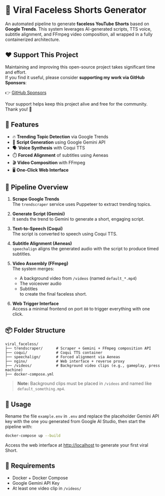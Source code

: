 # 🧠 Viral Faceless Shorts Generator

An automated pipeline to generate **faceless YouTube Shorts** based on **Google Trends**. This system leverages AI-generated scripts, TTS voice, subtitle alignment, and FFmpeg video composition, all wrapped in a fully containerized architecture.

## ❤️ Support This Project

Maintaining and improving this open-source project takes significant time and effort.  
If you find it useful, please consider **supporting my work via GitHub Sponsors**:

👉 [GitHub Sponsors](https://github.com/sponsors/Dark2C)

Your support helps keep this project alive and free for the community. Thank you! 🙌

## 🚀 Features

- 🔥 **Trending Topic Detection** via Google Trends
- 🤖 **Script Generation** using Google Gemini API
- 🗣️ **Voice Synthesis** with Coqui TTS
- ⏱️ **Forced Alignment** of subtitles using Aeneas
- 🎬 **Video Composition** with FFmpeg
- 🖥️ **One-Click Web Interface**

## 🧩 Pipeline Overview

1. **Scrape Google Trends**  
   The `trendscraper` service uses Puppeteer to extract trending topics.

2. **Generate Script (Gemini)**  
   It sends the trend to Gemini to generate a short, engaging script.

3. **Text-to-Speech (Coqui)**  
   The script is converted to speech using Coqui TTS.

4. **Subtitle Alignment (Aeneas)**  
   `speechalign` aligns the generated audio with the script to produce timed subtitles.

5. **Video Assembly (FFmpeg)**  
   The system merges:
   - A background video from `/videos` (named `default_*.mp4`)
   - The voiceover audio
   - Subtitles  
   to create the final faceless short.

6. **Web Trigger Interface**  
   Access a minimal frontend on port `80` to trigger everything with one click.

## 📦 Folder Structure

```
viral_faceless/
├── trendscraper/      # Scraper + Gemini + FFmpeg composition API
├── coqui/             # Coqui TTS container
├── speechalign/       # Forced alignment via Aeneas
├── nginx/             # Web interface + reverse proxy
├── /videos/           # Background video clips (e.g., gameplay, press machine)
├── docker-compose.yml
```

> **Note:** Background clips must be placed in `/videos` and named like `default_something.mp4`.

## 🐳 Usage

Rename the file `example.env` in `.env` and replace the placeholder Gemini API key with the one you generated from Google AI Studio, then start the pipeline with:

```bash
docker-compose up --build
```

Access the web interface at [http://localhost](http://localhost) to generate your first viral Short.

## 🧠 Requirements

- Docker + Docker Compose
- Google Gemini API Key
- At least one video clip in `/videos/`